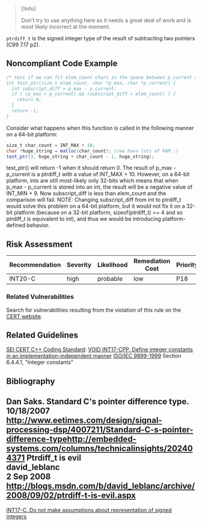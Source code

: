 > [!info]  
>
> Don't try to use anything here as it needs a great deal of work and is most likely incorrect at the moment.

`ptrdiff_t` is the signed integer type of the result of subtracting two pointers (C99 7.17 p2).
## Noncompliant Code Example
``` java
/* test if we can fit elem_count chars in the space between p_current and p_max.
int test_ptr(size_t elem_count, char *p_max, char *p_current) {
  int subscript_diff = p_max - p_current;
  if ( (p_max > p_current) && (subscript_diff > elem_count) ) {
    return 0;
  }
  return -1;
}
```
Consider what happens when this function is called in the following manner on a 64-bit platform:
``` java
size_t char_count = INT_MAX + 10;
char *huge_string = malloc(char_count); //we have lots of RAM ;)
test_ptr(3, huge_string + char_count - 1, huge_string);
```
test_ptr() will return -1 when it should return 0.
The result of p_max - p_current is a ptrdiff_t with a value of INT_MAX + 10. However, on a 64-bit platform, ints are still most-likely only 32-bits which means that when p_max - p_current is stored into an int, the result will be a negative value of INT_MIN + 9. Now subscript_diff is less than elem_count and the comparison will fail.
NOTE: Changing subscript_diff from int to ptrdiff_t would solve this problem on a 64-bit platform, but it would not fix it on a 32-bit platform (because on a 32-bit platform, sizeof(ptrdiff_t) == 4 and so ptrdiff_t is equivalent to int), and thus we would be introducing platform-defined behavior.
## Risk Assessment

| Recommendation | Severity | Likelihood | Remediation Cost | Priority | Level |
| ----|----|----|----|----|----|
| INT20-C | high | probable | low | P18 | L1 |

### Related Vulnerabilities
Search for vulnerabilities resulting from the violation of this rule on the [CERT website](https://www.kb.cert.org/vulnotes/bymetric?searchview&query=FIELD+KEYWORDS+contains+INT18-C).
## Related Guidelines
[SEI CERT C++ Coding Standard](https://wiki.sei.cmu.edu/confluence/pages/viewpage.action?pageId=88046682): [VOID INT17-CPP. Define integer constants in an implementation-independent manner](https://wiki.sei.cmu.edu/confluence/display/cplusplus/VOID+INT17-CPP.+Define+integer+constants+in+an+implementation-independent+manner)
[ISO/IEC 9899-1999](AA.-Bibliography_87152170.html#AA.Bibliography-ISO/IEC9899-1999) Section 6.4.4.1, "Integer constants"
## Bibliography
Dan Saks. Standard C's pointer difference type.  
10/18/2007
<http://www.eetimes.com/design/signal-processing-dsp/4007211/Standard-C-s-pointer-difference-type><http://embedded-systems.com/columns/technicalinsights/202404371>
Ptrdiff_t is evil  
david_leblanc  
2 Sep 2008 <http://blogs.msdn.com/b/david_leblanc/archive/2008/09/02/ptrdiff-t-is-evil.aspx>
------------------------------------------------------------------------
[INT17-C. Do not make assumptions about representation of signed integers](/confluence/pages/createpage.action?spaceKey=seccode&title=INT17-C.+Do+not+make+assumptions+about+representation+of+signed+integers)      [](Rule%2004_%20Integers%20_INT_)      [](INT30-C_%20Ensure%20that%20unsigned%20integer%20operations%20do%20not%20wrap)

